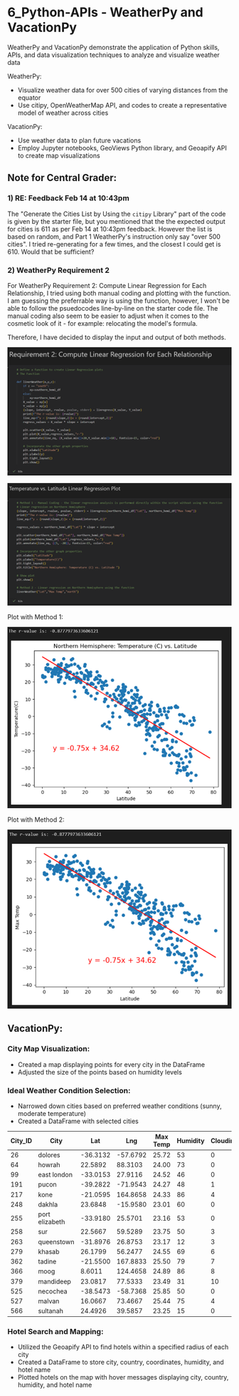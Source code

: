 # 6_Python-APIs - WeatherPy and VacationPy

WeatherPy and VacationPy demonstrate the application of Python skills, APIs, and data visualization techniques to analyze and visualize weather data

WeatherPy:
- Visualize weather data for over 500 cities of varying distances from the equator
- Use citipy, OpenWeatherMap API, and codes to create a representative model of weather across cities

VacationPy:
- Use weather data to plan future vacations
- Employ Jupyter notebooks, GeoViews Python library, and Geoapify API to create map visualizations

## Note for Central Grader:
### 1) RE: Feedback Feb 14 at 10:43pm

The "Generate the Cities List by Using the `citipy` Library" part of the code is given by the starter file, but you mentioned that the the expected output for cities is 611 as per Feb 14 at 10:43pm feedback.
However the list is based on random, and Part 1 WeatherPy's instruction only say "over 500 cities". 
I tried re-generating for a few times, and the closest I could get is 610.
Would that be sufficient?

### 2) WeatherPy Requirement 2
For WeatherPy Requirement 2: Compute Linear Regression for Each Relationship, I tried using both manual coding and plotting with the function. 
I am guessing the preferrable way is using the function, however, I won't be able to follow the psuedocodes line-by-line on the starter code file.
The manual coding also seem to be easier to adjust when it comes to the cosmetic look of it - for example: relocating the model's formula.

Therefore, I have decided to display the input and output of both methods.

![Image Description](https://github.com/vanillatyy1/6_Python-APIs/blob/918ed520c15fbb2878768c25b63326a3a868b82c/Screenshot_for_readme/example1.png)

![Example Image](https://github.com/vanillatyy1/6_Python-APIs/blob/main/Screenshot_for_readme/example.png)

Plot with Method 1:

![Northern Hemisphere Temperature vs Latitude - Method 1](https://github.com/vanillatyy1/6_Python-APIs/blob/main/Screenshot_for_readme/Northern%20HemisphereTempC%20vs%20Latitude_method1.png)

Plot with Method 2:

![Northern Hemisphere Temperature vs Latitude - Method 2](https://github.com/vanillatyy1/6_Python-APIs/blob/main/Screenshot_for_readme/Northern%20HemisphereTempC%20vs%20Latitude_method2.png)

## VacationPy:
### City Map Visualization:

- Created a map displaying points for every city in the DataFrame
- Adjusted the size of the points based on humidity levels

### Ideal Weather Condition Selection:

- Narrowed down cities based on preferred weather conditions (sunny, moderate temperature)
- Created a DataFrame with selected cities

| City_ID | City           | Lat      | Lng      | Max Temp | Humidity | Cloudiness | Wind Speed | Country | Date       |
| ------- | -------------- | -------- | -------- | -------- | -------- | ---------- | ---------- | ------- | ---------- |
| 26      | dolores        | -36.3132 | -57.6792 | 25.72    | 53       | 0          | 5.09       | AR      | 1708097680 |
| 64      | howrah         | 22.5892  | 88.3103  | 24.00    | 73       | 0          | 2.06       | IN      | 1708097684 |
| 99      | east london    | -33.0153 | 27.9116  | 24.52    | 46       | 0          | 4.12       | ZA      | 1708097693 |
| 191     | pucon          | -39.2822 | -71.9543 | 24.27    | 48       | 1          | 1.71       | CL      | 1708097707 |
| 217     | kone           | -21.0595 | 164.8658 | 24.33    | 86       | 4          | 2.55       | NC      | 1708097711 |
| 248     | dakhla         | 23.6848  | -15.9580 | 23.01    | 60       | 0          | 11.83      | EH      | 1708097716 |
| 255     | port elizabeth | -33.9180 | 25.5701  | 23.16    | 53       | 0          | 12.35      | ZA      | 1708097717 |
| 258     | sur            | 22.5667  | 59.5289  | 23.75    | 50       | 3          | 3.36       | OM      | 1708097718 |
| 263     | queenstown     | -31.8976 | 26.8753  | 23.17    | 12       | 3          | 8.52       | ZA      | 1708097718 |
| 279     | khasab         | 26.1799  | 56.2477  | 24.55    | 69       | 6          | 1.49       | OM      | 1708097720 |
| 362     | tadine         | -21.5500 | 167.8833 | 25.50    | 79       | 7          | 8.58       | NC      | 1708097731 |
| 366     | moog           | 8.6011   | 124.4658 | 24.89    | 86       | 8          | 3.09       | PH      | 1708097732 |
| 379     | mandideep      | 23.0817  | 77.5333  | 23.49    | 31       | 10         | 2.19       | IN      | 1708097733 |
| 525     | necochea       | -38.5473 | -58.7368 | 25.85    | 50       | 0          | 4.38       | AR      | 1708097750 |
| 527     | malvan         | 16.0667  | 73.4667  | 25.44    | 75       | 4          | 3.99       | IN      | 1708097751 |
| 566     | sultanah       | 24.4926  | 39.5857  | 23.25    | 15       | 0          | 7.72       | SA      | 1708097755 |

### Hotel Search and Mapping:

- Utilized the Geoapify API to find hotels within a specified radius of each city
- Created a DataFrame to store city, country, coordinates, humidity, and hotel name
- Plotted hotels on the map with hover messages displaying city, country, humidity, and hotel name


